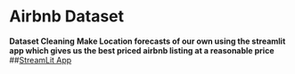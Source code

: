 # Airbnb Dataset
**Dataset Cleaning**
**Make Location forecasts of our own using the streamlit app which gives us the best priced airbnb listing at a reasonable price**
##[StreamLit App](https://sharmaanj200-blah-streamlit-app-211zcm.streamlit.app/)
